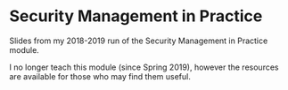 # Security Management in Practice

Slides from my 2018-2019 run of the Security Management in Practice module.

I no longer teach this module (since Spring 2019), however the resources are available for those who may find them useful.
